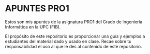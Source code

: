 # APUNTES PRO1
Estos son mis apuntes de la asignatura PRO1 del Grado de Ingeniería Informática en la UPC (FIB).

El propósito de este repositorio es proporcionar una guía y ejemplos a estudiantes del material dado y usado en clase. Recae sobre tu responsabilidad el uso al que le des al contenido de este repositorio.
